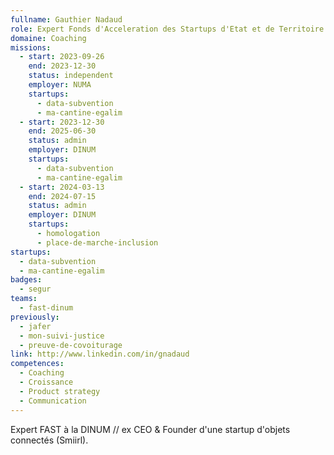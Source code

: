 ```yaml
---
fullname: Gauthier Nadaud
role: Expert Fonds d'Acceleration des Startups d'Etat et de Territoire (FAST)
domaine: Coaching
missions:
  - start: 2023-09-26
    end: 2023-12-30
    status: independent
    employer: NUMA
    startups:
      - data-subvention
      - ma-cantine-egalim
  - start: 2023-12-30
    end: 2025-06-30
    status: admin
    employer: DINUM
    startups:
      - data-subvention
      - ma-cantine-egalim
  - start: 2024-03-13
    end: 2024-07-15
    status: admin
    employer: DINUM
    startups:
      - homologation
      - place-de-marche-inclusion
startups:
  - data-subvention
  - ma-cantine-egalim
badges:
  - segur
teams:
  - fast-dinum
previously:
  - jafer
  - mon-suivi-justice
  - preuve-de-covoiturage
link: http://www.linkedin.com/in/gnadaud
competences:
  - Coaching
  - Croissance
  - Product strategy
  - Communication
---
```

Expert FAST à la DINUM // ex CEO & Founder d'une startup d'objets connectés (Smiirl).